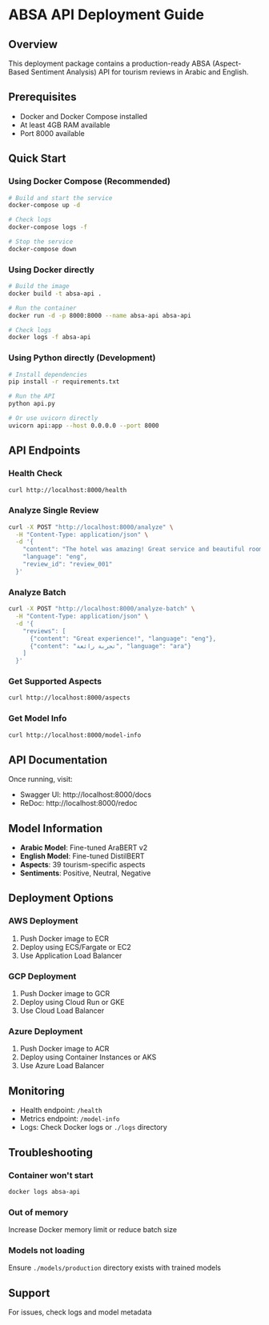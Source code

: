 # ABSA API Deployment Guide

## Overview
This deployment package contains a production-ready ABSA (Aspect-Based Sentiment Analysis) API for tourism reviews in Arabic and English.

## Prerequisites
- Docker and Docker Compose installed
- At least 4GB RAM available
- Port 8000 available

## Quick Start

### Using Docker Compose (Recommended)
```bash
# Build and start the service
docker-compose up -d

# Check logs
docker-compose logs -f

# Stop the service
docker-compose down
```

### Using Docker directly
```bash
# Build the image
docker build -t absa-api .

# Run the container
docker run -d -p 8000:8000 --name absa-api absa-api

# Check logs
docker logs -f absa-api
```

### Using Python directly (Development)
```bash
# Install dependencies
pip install -r requirements.txt

# Run the API
python api.py

# Or use uvicorn directly
uvicorn api:app --host 0.0.0.0 --port 8000
```

## API Endpoints

### Health Check
```bash
curl http://localhost:8000/health
```

### Analyze Single Review
```bash
curl -X POST "http://localhost:8000/analyze" \
  -H "Content-Type: application/json" \
  -d '{
    "content": "The hotel was amazing! Great service and beautiful rooms.",
    "language": "eng",
    "review_id": "review_001"
  }'
```

### Analyze Batch
```bash
curl -X POST "http://localhost:8000/analyze-batch" \
  -H "Content-Type: application/json" \
  -d '{
    "reviews": [
      {"content": "Great experience!", "language": "eng"},
      {"content": "تجربة رائعة", "language": "ara"}
    ]
  }'
```

### Get Supported Aspects
```bash
curl http://localhost:8000/aspects
```

### Get Model Info
```bash
curl http://localhost:8000/model-info
```

## API Documentation
Once running, visit:
- Swagger UI: http://localhost:8000/docs
- ReDoc: http://localhost:8000/redoc

## Model Information
- **Arabic Model**: Fine-tuned AraBERT v2
- **English Model**: Fine-tuned DistilBERT
- **Aspects**: 39 tourism-specific aspects
- **Sentiments**: Positive, Neutral, Negative

## Deployment Options

### AWS Deployment
1. Push Docker image to ECR
2. Deploy using ECS/Fargate or EC2
3. Use Application Load Balancer

### GCP Deployment
1. Push Docker image to GCR
2. Deploy using Cloud Run or GKE
3. Use Cloud Load Balancer

### Azure Deployment
1. Push Docker image to ACR
2. Deploy using Container Instances or AKS
3. Use Azure Load Balancer

## Monitoring
- Health endpoint: `/health`
- Metrics endpoint: `/model-info`
- Logs: Check Docker logs or `./logs` directory

## Troubleshooting

### Container won't start
```bash
docker logs absa-api
```

### Out of memory
Increase Docker memory limit or reduce batch size

### Models not loading
Ensure `./models/production` directory exists with trained models

## Support
For issues, check logs and model metadata
